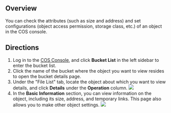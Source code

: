 ## Overview
You can check the attributes (such as size and address) and set configurations (object access permission, storage class, etc.) of an object in the COS console.

## Directions
1. Log in to the [COS Console](https://console.cloud.tencent.com/cos5), and click **Bucket List** in the left sidebar to enter the bucket list.
2. Click the name of the bucket where the object you want to view resides to open the bucket details page.
3. Under the "File List" tab, locate the object about which you want to view details, and click **Details** under the **Operation** column.
    ![](https://main.qcloudimg.com/raw/9a4305b1423c5ce771082490981b9827.png)
4. In the **Basic Information** section, you can view information on the object, including its size, address, and temporary links. This page also allows you to make other object settings.
    ![](https://main.qcloudimg.com/raw/d56eb8baa6221ac57b8b9d323f96d2b2.png)

